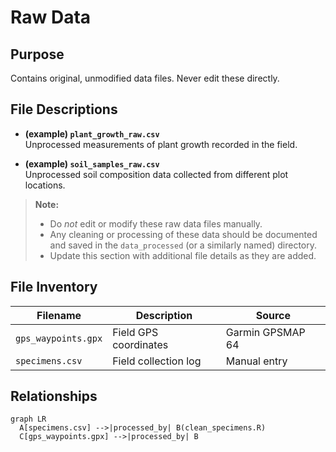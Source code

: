# Raw Data

## Purpose
Contains original, unmodified data files. Never edit these directly.

## File Descriptions
- **(example) `plant_growth_raw.csv`**  
  Unprocessed measurements of plant growth recorded in the field.  

- **(example) `soil_samples_raw.csv`**  
  Unprocessed soil composition data collected from different plot locations.  

> **Note:**  
> - Do *not* edit or modify these raw data files manually.  
> - Any cleaning or processing of these data should be documented and saved in the `data_processed` (or a similarly named) directory.  
> - Update this section with additional file details as they are added.

## File Inventory
| Filename | Description | Source |
|----------|-------------|--------|
| `gps_waypoints.gpx` | Field GPS coordinates | Garmin GPSMAP 64 |
| `specimens.csv` | Field collection log | Manual entry |

## Relationships
```mermaid
graph LR
  A[specimens.csv] -->|processed_by| B(clean_specimens.R)
  C[gps_waypoints.gpx] -->|processed_by| B
